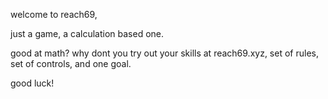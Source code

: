welcome to reach69, 

just a game, a calculation based one.

good at math? why dont you try out your skills at reach69.xyz, set of rules, set of controls, and one goal. 

good luck!
